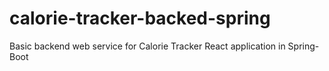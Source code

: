 # calorie-tracker-backed-spring
Basic backend web service for Calorie Tracker React application in Spring-Boot
